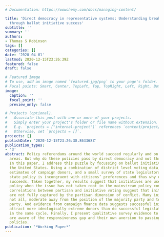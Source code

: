 ```yaml
---
# Documentation: https://wowchemy.com/docs/managing-content/

title: 'Direct democracy in representative systems: Understanding breakdowns in responsiveness
  through ballot initiative success'
subtitle: ''
summary: ''
authors:
- Thomas S Robinson
tags: []
categories: []
date: '2020-04-01'
lastmod: 2020-12-15T23:26:39Z
featured: false
draft: false

# Featured image
# To use, add an image named `featured.jpg/png` to your page's folder.
# Focal points: Smart, Center, TopLeft, Top, TopRight, Left, Right, BottomLeft, Bottom, BottomRight.
image:
  caption: ''
  focal_point: ''
  preview_only: false

# Projects (optional).
#   Associate this post with one or more of your projects.
#   Simply enter your project's folder or file name without extension.
#   E.g. `projects = ["internal-project"]` references `content/project/deep-learning/index.md`.
#   Otherwise, set `projects = []`.
projects: []
publishDate: '2020-12-15T23:26:38.863368Z'
publication_types:
- '3'
abstract: Policy referendums around the world succeed regularly and on important policy
  areas. But why do these policies pass by direct democracy and not through the legislature?
  In this paper, I address this puzzle by focussing on ballot initiative success in
  the United States. Using a combination of district level voting data, ideological
  estimates of campaign donors, and a small survey of state legislators, I test why
  state policy is incongruent with citizens’ preferences and thus why direct democracy
  succeeds. Taken together, my results suggest that initiatives are used to pass popular
  policy when the issue has not taken root in the mainstream policy community. Moderate
  correlations between partisan and initiative voting suggest that initiative issues
  are not fully captured by the partisan dimension of conﬂict. Many initiatives, but
  not all, moderate away from the position of the majority party and towards the minority
  party. And evidence from campaign ﬁnance data suggests successful initiative campaigns
  attract more ideologically extreme donors than do successful legislative candidates
  in the same cycle. Finally, I present qualitative survey evidence to show that legislators
  are aware of the responsiveness gap and their own aversion to passing certain popular
  policies.
publication: '*Working Paper*'
---
```

